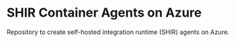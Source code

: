 # SHIR Container Agents on Azure

Repository to create self-hosted  integration runtime (SHIR) agents on Azure.

